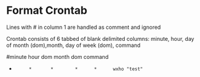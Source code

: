 # Format Crontab

Lines with \# in column 1 are handled as comment and ignored

Crontab consists of 6 tabbed of blank delimited columns: minute, hour, day of month (dom),month, day of week (dom), command

\#minute  hour    dom     month   dom     command
*          *       *        *      *      wxho "test"

